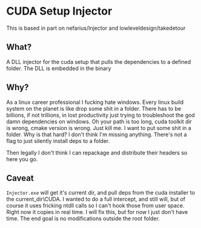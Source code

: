 # CUDA Setup Injector
This is based in part on nefarius/Injector and lowleveldesign/takedetour


## What?
A DLL injector for the cuda setup that pulls the dependencies to a defined folder. The DLL is embedded in the binary


## Why?
As a linux career professional I fucking hate windows. Every linux build system on the planet is like drop some shit in a folder. There has to be billions, if not trillions, in lost productivity just trying to troubleshoot the god damn dependencies on windows. Oh your path is too long, cuda toolkit dir is wrong, cmake version is wrong. Just kill me. I want to put some shit in a folder. Why is that hard? I don't think I'm missing anything. There's not a flag to just silently install deps to a folder.
  
Then legally I don't think I can repackage and distribute their headers so here you go.

## Caveat
`Injector.exe` will get it's current dir, and pull deps from the cuda installer to the current_dir\CUDA. I wanted to do a full intercept, and still will, but of course it uses fricking ntdll calls so I can't hook those from user space. Right now it copies in real time. I will fix this, but for now I just don't have time. The end goal is no modifications outside the root folder.







